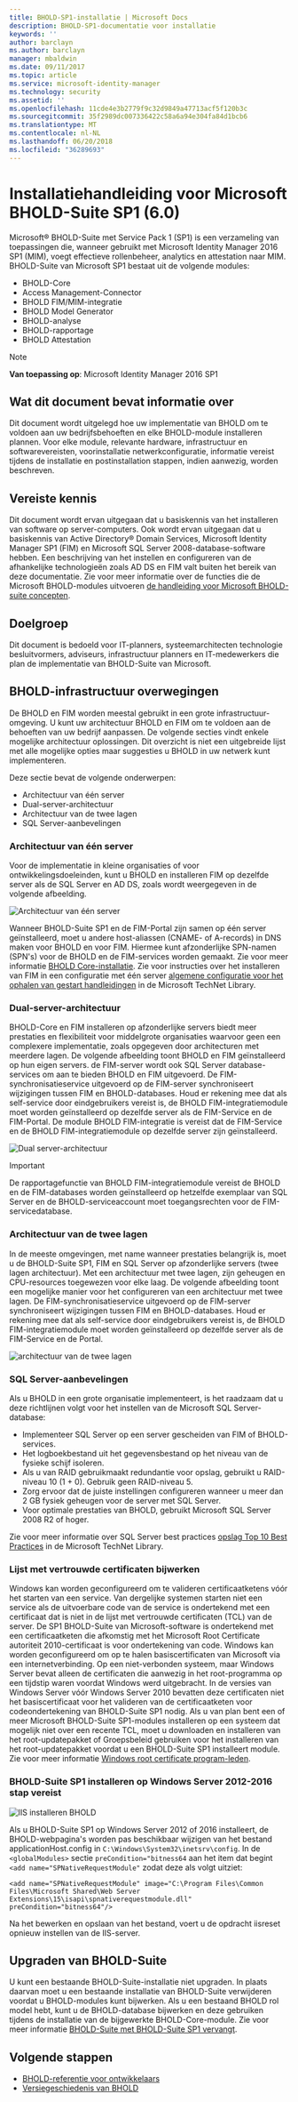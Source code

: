 ```yaml
---
title: BHOLD-SP1-installatie | Microsoft Docs
description: BHOLD-SP1-documentatie voor installatie
keywords: ''
author: barclayn
ms.author: barclayn
manager: mbaldwin
ms.date: 09/11/2017
ms.topic: article
ms.service: microsoft-identity-manager
ms.technology: security
ms.assetid: ''
ms.openlocfilehash: 11cde4e3b2779f9c32d9849a47713acf5f120b3c
ms.sourcegitcommit: 35f2989dc007336422c58a6a94e304fa84d1bcb6
ms.translationtype: MT
ms.contentlocale: nl-NL
ms.lasthandoff: 06/20/2018
ms.locfileid: "36289693"
---
```

# <a name="microsoft-bhold-suite-sp1-60-installation-guide"></a>Installatiehandleiding voor Microsoft BHOLD-Suite SP1 (6.0)

Microsoft® BHOLD-Suite met Service Pack 1 (SP1) is een verzameling van toepassingen die, wanneer gebruikt met Microsoft Identity Manager 2016 SP1 (MIM), voegt effectieve rollenbeheer, analytics en attestation naar MIM. BHOLD-Suite van Microsoft SP1 bestaat uit de volgende modules:

- BHOLD-Core
- Access Management-Connector
- BHOLD FIM/MIM-integratie
- BHOLD Model Generator
- BHOLD-analyse
- BHOLD-rapportage
- BHOLD Attestation


> [!NOTE]
> **Van toepassing op**: Microsoft Identity Manager 2016 SP1

## <a name="what-this-document-covers"></a>Wat dit document bevat informatie over

Dit document wordt uitgelegd hoe uw implementatie van BHOLD om te voldoen aan uw bedrijfsbehoeften en elke BHOLD-module installeren plannen. Voor elke module, relevante hardware, infrastructuur en softwarevereisten, voorinstallatie netwerkconfiguratie, informatie vereist tijdens de installatie en postinstallation stappen, indien aanwezig, worden beschreven.

## <a name="pre-requisite-knowledge"></a>Vereiste kennis

Dit document wordt ervan uitgegaan dat u basiskennis van het installeren van software op server-computers. Ook wordt ervan uitgegaan dat u basiskennis van Active Directory® Domain Services, Microsoft Identity Manager SP1 (FIM) en Microsoft SQL Server 2008-database-software hebben. Een beschrijving van het instellen en configureren van de afhankelijke technologieën zoals AD DS en FIM valt buiten het bereik van deze documentatie. Zie voor meer informatie over de functies die de Microsoft BHOLD-modules uitvoeren [de handleiding voor Microsoft BHOLD-suite concepten](https://technet.microsoft.com/library/jj134102(v=ws.10).aspx).

## <a name="audience"></a>Doelgroep

Dit document is bedoeld voor IT-planners, systeemarchitecten technologie besluitvormers, adviseurs, infrastructuur planners en IT-medewerkers die plan de implementatie van BHOLD-Suite van Microsoft.

## <a name="bhold-infrastructure-considerations"></a>BHOLD-infrastructuur overwegingen

De BHOLD en FIM worden meestal gebruikt in een grote infrastructuur-omgeving. U kunt uw architectuur BHOLD en FIM om te voldoen aan de behoeften van uw bedrijf aanpassen. De volgende secties vindt enkele mogelijke architectuur oplossingen. Dit overzicht is niet een uitgebreide lijst met alle mogelijke opties maar suggesties u BHOLD in uw netwerk kunt implementeren.
 
Deze sectie bevat de volgende onderwerpen:

- Architectuur van één server
- Dual-server-architectuur
- Architectuur van de twee lagen
- SQL Server-aanbevelingen

### <a name="single-server-architecture"></a>Architectuur van één server

Voor de implementatie in kleine organisaties of voor ontwikkelingsdoeleinden, kunt u BHOLD en installeren FIM op dezelfde server als de SQL Server en AD DS, zoals wordt weergegeven in de volgende afbeelding.
 
![Architectuur van één server](media/bhold-installation-guide/single.png)

Wanneer BHOLD-Suite SP1 en de FIM-Portal zijn samen op één server geïnstalleerd, moet u andere host-aliassen (CNAME- of A-records) in DNS maken voor BHOLD en voor FIM. Hiermee kunt afzonderlijke SPN-namen (SPN's) voor de BHOLD en de FIM-services worden gemaakt. Zie voor meer informatie [BHOLD Core-installatie](https://technet.microsoft.com/library/jj134095(v=ws.10).aspx).
Zie voor instructies over het installeren van FIM in een configuratie met één server [algemene configuratie voor het ophalen van gestart handleidingen](https://technet.microsoft.com/library/ff575965.aspx) in de Microsoft TechNet Library.

### <a name="dual-server-architecture"></a>Dual-server-architectuur

BHOLD-Core en FIM installeren op afzonderlijke servers biedt meer prestaties en flexibiliteit voor middelgrote organisaties waarvoor geen een complexere implementatie, zoals opgegeven door architecturen met meerdere lagen. De volgende afbeelding toont BHOLD en FIM geïnstalleerd op hun eigen servers. de FIM-server wordt ook SQL Server database-services om aan te bieden BHOLD en FIM uitgevoerd. De FIM-synchronisatieservice uitgevoerd op de FIM-server synchroniseert wijzigingen tussen FIM en BHOLD-databases. Houd er rekening mee dat als self-service door eindgebruikers vereist is, de BHOLD FIM-integratiemodule moet worden geïnstalleerd op dezelfde server als de FIM-Service en de FIM-Portal. De module BHOLD FIM-integratie is vereist dat de FIM-Service en de BHOLD FIM-integratiemodule op dezelfde server zijn geïnstalleerd.

![Dual server-architectuur](media/bhold-installation-guide/dual.png)

> [!IMPORTANT]
> De rapportagefunctie van BHOLD FIM-integratiemodule vereist de BHOLD en de FIM-databases worden geïnstalleerd op hetzelfde exemplaar van SQL Server en de BHOLD-serviceaccount moet toegangsrechten voor de FIM-servicedatabase.

### <a name="two-tier-architecture"></a>Architectuur van de twee lagen

In de meeste omgevingen, met name wanneer prestaties belangrijk is, moet u de BHOLD-Suite SP1, FIM en SQL Server op afzonderlijke servers (twee lagen architectuur). Met een architectuur met twee lagen, zijn geheugen en CPU-resources toegewezen voor elke laag. De volgende afbeelding toont een mogelijke manier voor het configureren van een architectuur met twee lagen. De FIM-synchronisatieservice uitgevoerd op de FIM-server synchroniseert wijzigingen tussen FIM en BHOLD-databases. Houd er rekening mee dat als self-service door eindgebruikers vereist is, de BHOLD FIM-integratiemodule moet worden geïnstalleerd op dezelfde server als de FIM-Service en de Portal.

![architectuur van de twee lagen](media/bhold-installation-guide/two-tier.png)

### <a name="sql-server-recommendations"></a>SQL Server-aanbevelingen

Als u BHOLD in een grote organisatie implementeert, is het raadzaam dat u deze richtlijnen volgt voor het instellen van de Microsoft SQL Server-database:

- Implementeer SQL Server op een server gescheiden van FIM of BHOLD-services.
- Het logboekbestand uit het gegevensbestand op het niveau van de fysieke schijf isoleren.
- Als u van RAID gebruikmaakt redundantie voor opslag, gebruikt u RAID-niveau 10 (1 + 0). Gebruik geen RAID-niveau 5.
- Zorg ervoor dat de juiste instellingen configureren wanneer u meer dan 2 GB fysiek geheugen voor de server met SQL Server.
- Voor optimale prestaties van BHOLD, gebruikt Microsoft SQL Server 2008 R2 of hoger.

Zie voor meer informatie over SQL Server best practices [opslag Top 10 Best Practices](https://www.microsoft.com/technet/prodtechnol/sql/bestpractice/storage-top-10.mspx) in de Microsoft TechNet Library.

### <a name="trusted-certificates-list-update"></a>Lijst met vertrouwde certificaten bijwerken

Windows kan worden geconfigureerd om te valideren certificaatketens vóór het starten van een service. Van dergelijke systemen starten niet een service als de uitvoerbare code van de service is ondertekend met een certificaat dat is niet in de lijst met vertrouwde certificaten (TCL) van de server. De SP1 BHOLD-Suite van Microsoft-software is ondertekend met een certificaatketen die afkomstig met het Microsoft Root Certificate autoriteit 2010-certificaat is voor ondertekening van code.
Windows kan worden geconfigureerd om op te halen basiscertificaten van Microsoft via een internetverbinding. Op een niet-verbonden systeem, maar Windows Server bevat alleen de certificaten die aanwezig in het root-programma op een tijdstip waren voordat Windows werd uitgebracht. In de versies van Windows Server vóór Windows Server 2010 bevatten deze certificaten niet het basiscertificaat voor het valideren van de certificaatketen voor codeondertekening van BHOLD-Suite SP1 nodig. Als u van plan bent een of meer Microsoft BHOLD-Suite SP1-modules installeren op een systeem dat mogelijk niet over een recente TCL, moet u downloaden en installeren van het root-updatepakket of Groepsbeleid gebruiken voor het installeren van het root-updatepakket voordat u een BHOLD-Suite SP1 installeert module. Zie voor meer informatie [Windows root certificate program-leden](http://support.microsoft.com/kb/931125).

### <a name="installing-bhold-suite-sp1-on-windows-server-20122016-required-step"></a>BHOLD-Suite SP1 installeren op Windows Server 2012-2016 stap vereist 

![IIS installeren BHOLD](media/bhold-installation-guide/iis-install-bhold.png)

Als u BHOLD-Suite SP1 op Windows Server 2012 of 2016 installeert, de BHOLD-webpagina's worden pas beschikbaar wijzigen van het bestand applicationHost.config in ```C:\Windows\System32\inetsrv\config```. In de ```<globalModules>``` sectie ```preCondition="bitness64``` aan het item dat begint ```<add name="SPNativeRequestModule"``` zodat deze als volgt uitziet:

```<add name="SPNativeRequestModule" image="C:\Program Files\Common Files\Microsoft Shared\Web Server Extensions\15\isapi\spnativerequestmodule.dll" preCondition="bitness64"/>```

Na het bewerken en opslaan van het bestand, voert u de opdracht iisreset opnieuw instellen van de IIS-server.


## <a name="upgrading-bhold-suite"></a>Upgraden van BHOLD-Suite

U kunt een bestaande BHOLD-Suite-installatie niet upgraden. In plaats daarvan moet u een bestaande installatie van BHOLD-Suite verwijderen voordat u BHOLD-modules kunt bijwerken. Als u een bestaand BHOLD rol model hebt, kunt u de BHOLD-database bijwerken en deze gebruiken tijdens de installatie van de bijgewerkte BHOLD-Core-module. Zie voor meer informatie [BHOLD-Suite met BHOLD-Suite SP1 vervangt](https://technet.microsoft.com/library/jj874043(v=ws.10).aspx).


## <a name="next-steps"></a>Volgende stappen

- [BHOLD-referentie voor ontwikkelaars](../reference/mim2016-bhold-developer-reference.md)
- [Versiegeschiedenis van BHOLD](../reference/version-bhold-history.md)
